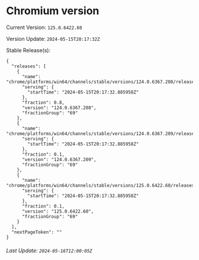 # Chromium version

Current Version: `125.0.6422.60`

Version Update: `2024-05-15T20:17:32Z`

Stable Release(s):
```
{
  "releases": [
    {
      "name": "chrome/platforms/win64/channels/stable/versions/124.0.6367.208/releases/1715804252",
      "serving": {
        "startTime": "2024-05-15T20:17:32.885958Z"
      },
      "fraction": 0.8,
      "version": "124.0.6367.208",
      "fractionGroup": "69"
    },
    {
      "name": "chrome/platforms/win64/channels/stable/versions/124.0.6367.209/releases/1715804252",
      "serving": {
        "startTime": "2024-05-15T20:17:32.885958Z"
      },
      "fraction": 0.1,
      "version": "124.0.6367.209",
      "fractionGroup": "69"
    },
    {
      "name": "chrome/platforms/win64/channels/stable/versions/125.0.6422.60/releases/1715804252",
      "serving": {
        "startTime": "2024-05-15T20:17:32.885958Z"
      },
      "fraction": 0.1,
      "version": "125.0.6422.60",
      "fractionGroup": "69"
    }
  ],
  "nextPageToken": ""
}
```

###### Last Update: `2024-05-16T12:00:05Z`
        